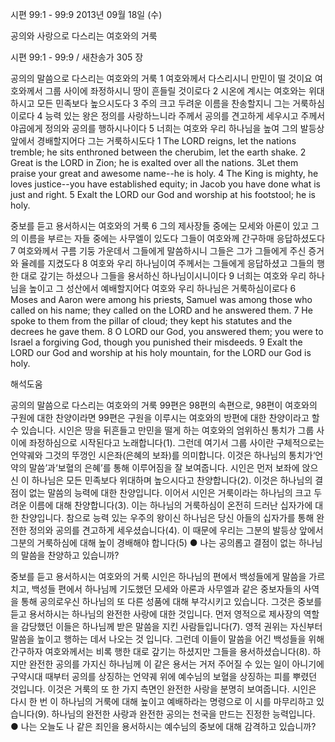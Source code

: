 시편 99:1 - 99:9 
2013년 09월 18일 (수)

공의와 사랑으로 다스리는 여호와의 거룩



시편 99:1 - 99:9 / 새찬송가 305 장


공의의 말씀으로 다스리는 여호와의 거룩
1 여호와께서 다스리시니 만민이 떨 것이요 여호와께서 그룹 사이에 좌정하시니 땅이 흔들릴 것이로다 2 시온에 계시는 여호와는 위대하시고 모든 민족보다 높으시도다 3 주의 크고 두려운 이름을 찬송할지니 그는 거룩하심이로다 4 능력 있는 왕은 정의를 사랑하느니라 주께서 공의를 견고하게 세우시고 주께서 야곱에게 정의와 공의를 행하시나이다 5 너희는 여호와 우리 하나님을 높여 그의 발등상 앞에서 경배할지어다 그는 거룩하시도다
1 The LORD reigns, let the nations tremble; he sits enthroned between the cherubim, let the earth shake. 2 Great is the LORD in Zion; he is exalted over all the nations. 3Let them praise your great and awesome name--he is holy. 4 The King is mighty, he loves justice--you have established equity; in Jacob you have done what is just and right. 5 Exalt the LORD our God and worship at his footstool; he is holy.

중보를 듣고 용서하시는 여호와의 거룩
6 그의 제사장들 중에는 모세와 아론이 있고 그의 이름을 부르는 자들 중에는 사무엘이 있도다 그들이 여호와께 간구하매 응답하셨도다 7 여호와께서 구름 기둥 가운데서 그들에게 말씀하시니 그들은 그가 그들에게 주신 증거와 율례를 지켰도다 8 여호와 우리 하나님이여 주께서는 그들에게 응답하셨고 그들의 행한 대로 갚기는 하셨으나 그들을 용서하신 하나님이시니이다 9 너희는 여호와 우리 하나님을 높이고 그 성산에서 예배할지어다 여호와 우리 하나님은 거룩하심이로다
6 Moses and Aaron were among his priests, Samuel was among those who called on his name; they called on the LORD and he answered them. 7 He spoke to them from the pillar of cloud; they kept his statutes and the decrees he gave them. 8 O LORD our God, you answered them; you were to Israel a forgiving God, though you punished their misdeeds. 9 Exalt the LORD our God and worship at his holy mountain, for the LORD our God is holy.

해석도움





공의의 말씀으로 다스리는 여호와의 거룩 
99편은 98편의 속편으로, 98편이 여호와의 구원에 대한 찬양이라면 99편은 구원을 이루시는 여호와의 방편에 대한 찬양이라고 할 수 있습니다. 시인은 땅을 뒤흔들고 만민을 떨게 하는 여호와의 엄위하신 통치가 그룹 사이에 좌정하심으로 시작된다고 노래합니다(1). 그런데 여기서 그룹 사이란 구체적으로는 언약궤와 그것의 뚜껑인 시은좌(은혜의 보좌)를 의미합니다. 이것은 하나님의 통치가‘언약의 말씀’과‘보혈의 은혜’를 통해 이루어짐을 잘 보여줍니다. 시인은 먼저 보좌에 앉으신 이 하나님은 모든 민족보다 위대하며 높으시다고 찬양합니다(2). 이것은 하나님의 결점이 없는 말씀의 능력에 대한 찬양입니다. 이어서 시인은 거룩이라는 하나님의 크고 두려운 이름에 대해 찬양합니다(3). 이는 하나님의 거룩하심이 온전히 드러난 십자가에 대한 찬양입니다. 참으로 능력 있는 우주의 왕이신 하나님은 당신 아들의 십자가를 통해 완전한 정의와 공의를 견고하게 세우셨습니다(4). 이 때문에 우리는 그분의 발등상 앞에서 그분의 거룩하심에 대해 높이 경배해야 합니다(5)
● 나는 공의롭고 결점이 없는 하나님의 말씀을 찬양하고 있습니까?

중보를 듣고 용서하시는 여호와의 거룩 
시인은 하나님의 편에서 백성들에게 말씀을 가르치고, 백성들 편에서 하나님께 기도했던 모세와 아론과 사무엘과 같은 중보자들의 사역을 통해 공의로우신 하나님의 또 다른 성품에 대해 부각시키고 있습니다. 그것은 중보를 듣고 용서하시는 하나님의 완전한 사랑에 대한 것입니다. 먼저 영적으로 제사장의 역할을 감당했던 이들은 하나님께 받은 말씀을 지킨 사람들입니다(7). 영적 권위는 자신부터 말씀을 높이고 행하는 데서 나오는 것 입니다. 그런데 이들이 말씀을 어긴 백성들을 위해 간구하자 여호와께서는 비록 행한 대로 갚기는 하셨지만 그들을 용서하셨습니다(8). 하지만 완전한 공의를 가지신 하나님께 이 같은 용서는 거저 주어질 수 있는 일이 아니기에 구약시대 때부터 공의를 상징하는 언약궤 위에 예수님의 보혈을 상징하는 피를 뿌렸던 것입니다. 이것은 거룩의 또 한 가지 측면인 완전한 사랑을 분명히 보여줍니다. 시인은 다시 한 번 이 하나님의 거룩에 대해 높이고 예배하라는 명령으로 이 시를 마무리하고 있습니다(9). 하나님의 완전한 사랑과 완전한 공의는 천국을 만드는 진정한 능력입니다.
● 나는 오늘도 나 같은 죄인을 용서하시는 예수님의 중보에 대해 감격하고 있습니까?